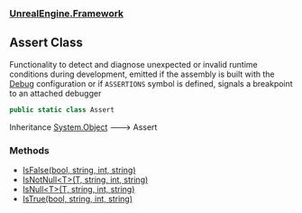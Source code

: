 ### [UnrealEngine.Framework](./UnrealEngine-Framework.md 'UnrealEngine.Framework')
## Assert Class
Functionality to detect and diagnose unexpected or invalid runtime conditions during development, emitted if the assembly is built with the <a href="https://docs.microsoft.com/en-us/dotnet/core/tools/dotnet-build#options">Debug</a> configuration or if `ASSERTIONS` symbol is defined, signals a breakpoint to an attached debugger  
```csharp
public static class Assert
```
Inheritance [System.Object](https://docs.microsoft.com/en-us/dotnet/api/System.Object 'System.Object') &#129106; Assert  
### Methods
- [IsFalse(bool, string, int, string)](./UnrealEngine-Framework-Assert-IsFalse(bool_string_int_string).md 'UnrealEngine.Framework.Assert.IsFalse(bool, string, int, string)')
- [IsNotNull&lt;T&gt;(T, string, int, string)](./UnrealEngine-Framework-Assert-IsNotNull-T-(T_string_int_string).md 'UnrealEngine.Framework.Assert.IsNotNull&lt;T&gt;(T, string, int, string)')
- [IsNull&lt;T&gt;(T, string, int, string)](./UnrealEngine-Framework-Assert-IsNull-T-(T_string_int_string).md 'UnrealEngine.Framework.Assert.IsNull&lt;T&gt;(T, string, int, string)')
- [IsTrue(bool, string, int, string)](./UnrealEngine-Framework-Assert-IsTrue(bool_string_int_string).md 'UnrealEngine.Framework.Assert.IsTrue(bool, string, int, string)')
